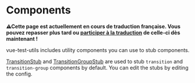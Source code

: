 # Components

<p><strong>⚠Cette page est actuellement en cours de traduction française. Vous pouvez repasser plus tard ou <a href="https://github.com/vuejs-fr/vue-test-utils" target="_blank">participer à la traduction</a> de celle-ci dès maintenant !</strong></p><p>vue-test-utils includes utility components you can use to stub components.</p>

[TransitionStub](./TransitionStub.md) and [TransitionGroupStub](./TransitionGroupStub.md) are used to stub `transition` and `transition-group` components by default. You can edit the stubs by editing the config.
